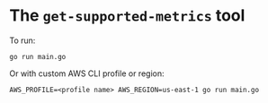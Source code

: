 # The `get-supported-metrics` tool

To run:

```shell
go run main.go
```

Or with custom AWS CLI profile or region:

```shell
AWS_PROFILE=<profile name> AWS_REGION=us-east-1 go run main.go
```
